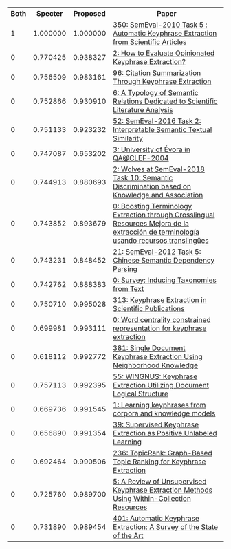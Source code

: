 <html><table><tr>
<th>Both</th>
<th>Specter</th>
<th>Proposed</th>
<th>Paper</th>
</tr>
<tr>
<td>1</td>
<td>1.000000</td>
<td>1.000000</td>
<td><a href="https://www.semanticscholar.org/paper/03589e1917debe6df148cac8963fd008e4140237">350: SemEval-2010 Task 5 : Automatic Keyphrase Extraction from Scientific Articles</a></td>
</tr>
<tr>
<td>0</td>
<td>0.770425</td>
<td>0.938327</td>
<td><a href="https://www.semanticscholar.org/paper/45a9c754e0598d01b34105fb7c92d578df8771c6">2: How to Evaluate Opinionated Keyphrase Extraction?</a></td>
</tr>
<tr>
<td>0</td>
<td>0.756509</td>
<td>0.983161</td>
<td><a href="https://www.semanticscholar.org/paper/2a2789e6d86d830d23a70ca8b139959bec916ab6">96: Citation Summarization Through Keyphrase Extraction</a></td>
</tr>
<tr>
<td>0</td>
<td>0.752866</td>
<td>0.930910</td>
<td><a href="https://www.semanticscholar.org/paper/7eeb24682322742b70b7569a545ee3f7e5db0808">6: A Typology of Semantic Relations Dedicated to Scientific Literature Analysis</a></td>
</tr>
<tr>
<td>0</td>
<td>0.751133</td>
<td>0.923232</td>
<td><a href="https://www.semanticscholar.org/paper/3d50dcc802c6bc8593a0a4173ff58113578d8f80">52: SemEval-2016 Task 2: Interpretable Semantic Textual Similarity</a></td>
</tr>
<tr>
<td>0</td>
<td>0.747087</td>
<td>0.653202</td>
<td><a href="https://www.semanticscholar.org/paper/14569e59003985519e2a5ed5075e4156da2732ea">3: University of Évora in QA@CLEF-2004</a></td>
</tr>
<tr>
<td>0</td>
<td>0.744913</td>
<td>0.880693</td>
<td><a href="https://www.semanticscholar.org/paper/847887ada1458d5755e403be8af6dfbe9a66ec98">2: Wolves at SemEval-2018 Task 10: Semantic Discrimination based on Knowledge and Association</a></td>
</tr>
<tr>
<td>0</td>
<td>0.743852</td>
<td>0.893679</td>
<td><a href="https://www.semanticscholar.org/paper/0055a9f16fb7e4a2cbcfbab93b83b65d9c6606ba">0: Boosting Terminology Extraction through Crosslingual Resources Mejora de la extracción de terminología usando recursos translingües</a></td>
</tr>
<tr>
<td>0</td>
<td>0.743231</td>
<td>0.848452</td>
<td><a href="https://www.semanticscholar.org/paper/141f05f22c3314c8233a3687c1dba0a83acbbeb8">21: SemEval-2012 Task 5: Chinese Semantic Dependency Parsing</a></td>
</tr>
<tr>
<td>0</td>
<td>0.742762</td>
<td>0.888383</td>
<td><a href="https://www.semanticscholar.org/paper/b7192778458a6de935b43b1a90fac6e82b2eeff6">0: Survey: Inducing Taxonomies from Text</a></td>
</tr>
<tr>
<td>0</td>
<td>0.750710</td>
<td>0.995028</td>
<td><a href="https://www.semanticscholar.org/paper/1cf65a8c9e9ac8bd1db487004185ad0e15b9b9dd">313: Keyphrase Extraction in Scientific Publications</a></td>
</tr>
<tr>
<td>0</td>
<td>0.699981</td>
<td>0.993111</td>
<td><a href="https://www.semanticscholar.org/paper/81d0b36f8d9009b2a0f06a4545701cdc2c1f1c7e">0: Word centrality constrained representation for keyphrase extraction</a></td>
</tr>
<tr>
<td>0</td>
<td>0.618112</td>
<td>0.992772</td>
<td><a href="https://www.semanticscholar.org/paper/8a99634e0b418ee61c9bd81f61d334b80486dc53">381: Single Document Keyphrase Extraction Using Neighborhood Knowledge</a></td>
</tr>
<tr>
<td>0</td>
<td>0.757113</td>
<td>0.992395</td>
<td><a href="https://www.semanticscholar.org/paper/e457e298b9dfc7c984b05f33ef094a7a24cd619d">55: WINGNUS: Keyphrase Extraction Utilizing Document Logical Structure</a></td>
</tr>
<tr>
<td>0</td>
<td>0.669736</td>
<td>0.991545</td>
<td><a href="https://www.semanticscholar.org/paper/8bdba8a3f87939f5dd5e754e1cd360a6f41dfad9">1: Learning keyphrases from corpora and knowledge models</a></td>
</tr>
<tr>
<td>0</td>
<td>0.656890</td>
<td>0.991354</td>
<td><a href="https://www.semanticscholar.org/paper/95d8ff7cd82d9626a58339ebb3f59ac08127ebdf">39: Supervised Keyphrase Extraction as Positive Unlabeled Learning</a></td>
</tr>
<tr>
<td>0</td>
<td>0.692464</td>
<td>0.990506</td>
<td><a href="https://www.semanticscholar.org/paper/4eb78d9230d21c0ec8b590d5408b60b8da015986">236: TopicRank: Graph-Based Topic Ranking for Keyphrase Extraction</a></td>
</tr>
<tr>
<td>0</td>
<td>0.725760</td>
<td>0.989700</td>
<td><a href="https://www.semanticscholar.org/paper/e38f0a04c7a291eb46c34db8794c46a2c873db2b">5: A Review of Unsupervised Keyphrase Extraction Methods Using Within-Collection Resources</a></td>
</tr>
<tr>
<td>0</td>
<td>0.731890</td>
<td>0.989454</td>
<td><a href="https://www.semanticscholar.org/paper/2a9b20d3467b5f6b5fa7bb4d4dabc36341e0914b">401: Automatic Keyphrase Extraction: A Survey of the State of the Art</a></td>
</tr>
</table></html>
